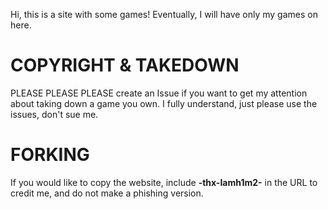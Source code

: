 Hi, this is a site with some games! Eventually, I will have only my games on here.

COPYRIGHT & TAKEDOWN
=============================
PLEASE PLEASE PLEASE create an Issue if you want to get my attention about taking down a game you own. I fully understand, just please use the issues, don't sue me.

FORKING
============================
If you would like to copy the website, include <b>-thx-Iamh1m2-</b> in the URL to credit me, and do not make a phishing version.
